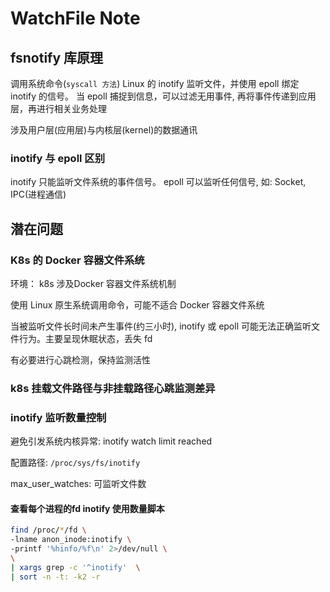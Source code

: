 # WatchFile Note

## fsnotify 库原理

调用系统命令(`syscall 方法`) Linux 的 inotify 监听文件，并使用 epoll 绑定 inotify 的信号。 当 epoll 捕捉到信息，可以过滤无用事件, 再将事件传递到应用层，再进行相关业务处理

涉及用户层(应用层)与内核层(kernel)的数据通讯

### inotify 与 epoll 区别

inotify 只能监听文件系统的事件信号。 epoll 可以监听任何信号, 如: Socket, IPC(进程通信)

## 潜在问题

### K8s 的 Docker 容器文件系统

环境： k8s 涉及Docker 容器文件系统机制

使用 Linux 原生系统调用命令，可能不适合 Docker 容器文件系统

当被监听文件长时间未产生事件(约三小时), inotify 或 epoll 可能无法正确监听文件行为。主要呈现休眠状态，丢失 fd

有必要进行心跳检测，保持监测活性

### k8s 挂载文件路径与非挂载路径心跳监测差异

### inotify 监听数量控制

避免引发系统内核异常: inotify watch limit reached

配置路径: `/proc/sys/fs/inotify`

max_user_watches: 可监听文件数

#### 查看每个进程的fd inotify 使用数量脚本

```sh
find /proc/*/fd \
-lname anon_inode:inotify \
-printf '%hinfo/%f\n' 2>/dev/null \
\
| xargs grep -c '^inotify'  \
| sort -n -t: -k2 -r
```




